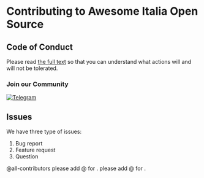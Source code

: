 # Contributing to Awesome Italia Open Source

## Code of Conduct

Please read [the full text](https://github.com/italia-opensource/awesome-italia-opensource/blob/main/CODE_OF_CONDUCT.md) so that you can understand what actions will and will not be tolerated.

### Join our Community


[![Telegram](https://img.shields.io/badge/Telegram-0A66C2?style=for-the-badge&logo=telegram&logoColor=white)](https://t.me/eventitechmilano)

## Issues

We have three type of issues:

1. Bug report
2. Feature request
2. Question


@all-contributors
please add @<username> for <contributions>. 
please add @<username> for <contributions>.
